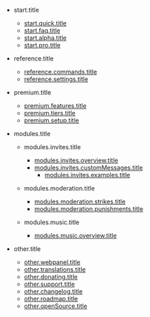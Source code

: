 - start.title

  - [start.quick.title](/zh-TW/getting-started/quick-start.md)
  - [start.faq.title](/zh-TW/getting-started/faq.md)
  - [start.alpha.title](/zh-TW/getting-started/alpha.md)
  - [start.pro.title](/zh-TW/getting-started/pro.md)

- reference.title

  - [reference.commands.title](/zh-TW/reference/commands.md)
  - [reference.settings.title](/zh-TW/reference/settings.md)

- premium.title

  - [premium.features.title](/zh-TW/premium/features.md)
  - [premium.tiers.title](/zh-TW/premium/tiers.md)
  - [premium.setup.title](/zh-TW/premium/setup.md)

- modules.title

  - modules.invites.title

    - [modules.invites.overview.title](/zh-TW/modules/invites/modules.invites.overview.url.md)
    - [modules.invites.customMessages.title](/zh-TW/modules/invites/modules.invites.customMessages.url.md)
      - [modules.invites.examples.title](/zh-TW/modules/invites/examples.md)

  - modules.moderation.title

    - [modules.moderation.strikes.title](/zh-TW/modules/moderation/strikes.md)
    - [modules.moderation.punishments.title](/zh-TW/modules/moderation/punishments.md)

  - modules.music.title

    - [modules.music.overview.title](/zh-TW/modules/music/Overview.md)

- other.title

  - [other.webpanel.title](/zh-TW/other/webpanel.md)
  - [other.translations.title](/zh-TW/other/translations.md)
  - [other.donating.title](/zh-TW/other/donating.md)
  - [other.support.title](/zh-TW/other/support.md)
  - [other.changelog.title](/zh-TW/other/changelog.md)
  - [other.roadmap.title](/zh-TW/other/roadmap.md)
  - [other.openSource.title](/zh-TW/other/open-source.md)
